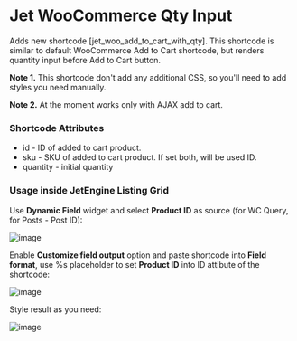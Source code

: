 # Jet WooCommerce Qty Input

Adds new shortcode [jet_woo_add_to_cart_with_qty]. This shortcode is similar to default WooCommerce Add to Cart shortcode, but renders quantity input before Add to Cart button.

**Note 1.** This shortcode don't add any additional CSS, so you'll need to add styles you need manually.

**Note 2.** At the moment works only with AJAX add to cart.

### Shortcode Attributes

- id - ID of added to cart product.
- sku - SKU of added to cart product. If set both, will be used ID.
- quantity - initial quantity

### Usage inside JetEngine Listing Grid

Use **Dynamic Field** widget and select **Product ID** as source (for WC Query, for Posts - Post ID):

![image](https://user-images.githubusercontent.com/4987981/173831732-6995763b-0e40-4308-a2e2-c26cd4f92264.png)

Enable **Customize field output** option and paste shortcode into **Field format**, use %s placeholder to set **Product ID** into ID attibute of the shortcode:

![image](https://user-images.githubusercontent.com/4987981/173832106-146e9a6e-ef15-4e74-b922-71bd458f78da.png)

Style result as you need:

![image](https://user-images.githubusercontent.com/4987981/173832408-dbbee1a9-1517-40c6-baa9-31861e8b1b79.png)

